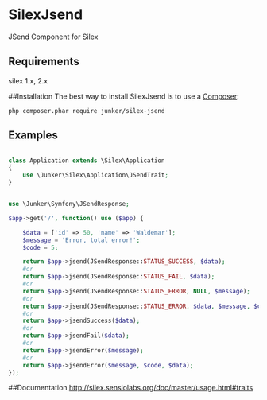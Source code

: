 # SilexJsend
JSend Component for Silex

## Requirements
silex 1.x, 2.x

##Installation
The best way to install SilexJsend is to use a [Composer](https://getcomposer.org/download):

    php composer.phar require junker/silex-jsend

## Examples

```php

class Application extends \Silex\Application
{
	use \Junker\Silex\Application\JSendTrait;
}

```

```php

use \Junker\Symfony\JSendResponse;

$app->get('/', function() use ($app) {

	$data = ['id' => 50, 'name' => 'Waldemar'];
	$message = 'Error, total error!';
	$code = 5;

	return $app->jsend(JSendResponse::STATUS_SUCCESS, $data);
	#or
	return $app->jsend(JSendResponse::STATUS_FAIL, $data);
	#or 
	return $app->jsend(JSendResponse::STATUS_ERROR, NULL, $message);
	#or
	return $app->jsend(JSendResponse::STATUS_ERROR, $data, $message, $code);
	#or
	return $app->jsendSuccess($data);
	#or
	return $app->jsendFail($data);
	#or
	return $app->jsendError($message);
	#or
	return $app->jsendError($message, $code, $data);
});

```
##Documentation
http://silex.sensiolabs.org/doc/master/usage.html#traits
